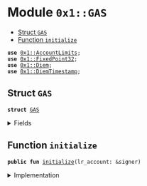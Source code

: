 
<a name="0x1_GAS"></a>

# Module `0x1::GAS`



-  [Struct `GAS`](#0x1_GAS_GAS)
-  [Function `initialize`](#0x1_GAS_initialize)


<pre><code><b>use</b> <a href="AccountLimits.md#0x1_AccountLimits">0x1::AccountLimits</a>;
<b>use</b> <a href="FixedPoint32.md#0x1_FixedPoint32">0x1::FixedPoint32</a>;
<b>use</b> <a href="Diem.md#0x1_Diem">0x1::Diem</a>;
<b>use</b> <a href="DiemTimestamp.md#0x1_DiemTimestamp">0x1::DiemTimestamp</a>;
</code></pre>



<a name="0x1_GAS_GAS"></a>

## Struct `GAS`



<pre><code><b>struct</b> <a href="GAS.md#0x1_GAS">GAS</a>
</code></pre>



<details>
<summary>Fields</summary>


<dl>
<dt>
<code>dummy_field: bool</code>
</dt>
<dd>

</dd>
</dl>


</details>

<a name="0x1_GAS_initialize"></a>

## Function `initialize`



<pre><code><b>public</b> <b>fun</b> <a href="GAS.md#0x1_GAS_initialize">initialize</a>(lr_account: &signer)
</code></pre>



<details>
<summary>Implementation</summary>


<pre><code><b>public</b> <b>fun</b> <a href="GAS.md#0x1_GAS_initialize">initialize</a>(
    lr_account: &signer,
    // tc_account: &signer,
) {
    <a href="DiemTimestamp.md#0x1_DiemTimestamp_assert_genesis">DiemTimestamp::assert_genesis</a>();
    <a href="Diem.md#0x1_Diem_register_SCS_currency">Diem::register_SCS_currency</a>&lt;<a href="GAS.md#0x1_GAS">GAS</a>&gt;(
        lr_account,
        <a href="FixedPoint32.md#0x1_FixedPoint32_create_from_rational">FixedPoint32::create_from_rational</a>(1, 1), // exchange rate <b>to</b> <a href="GAS.md#0x1_GAS">GAS</a>
        1000000, // scaling_factor = 10^6
        1000,     // fractional_part = 10^3
        b"<a href="GAS.md#0x1_GAS">GAS</a>"
    );
    <a href="AccountLimits.md#0x1_AccountLimits_publish_unrestricted_limits">AccountLimits::publish_unrestricted_limits</a>&lt;<a href="GAS.md#0x1_GAS">GAS</a>&gt;(lr_account);
}
</code></pre>



</details>


[//]: # ("File containing references which can be used from documentation")
[ACCESS_CONTROL]: https://github.com/diem/lip/blob/master/lips/lip-2.md
[ROLE]: https://github.com/diem/lip/blob/master/lips/lip-2.md#roles
[PERMISSION]: https://github.com/diem/lip/blob/master/lips/lip-2.md#permissions
